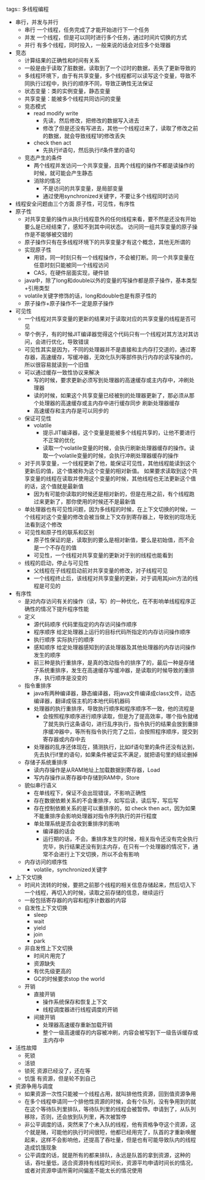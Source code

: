 tags:: 多线程编程

- 串行，并发与并行
	- 串行 一个线程，任务完成了才能开始进行下一个任务
	- 并发 一个线程，但是可以同时进行多个任务，通过时间片切换的方式
	- 并行 有多个线程，同时投入，一般来说的话会对应多个处理器
- 竞态
	- 计算结果的正确性和时间有关系
	- 一般是由于读取了脏数据，读取到了一个过时的数据，丢失了更新导致的
	- 多线程环境下，由于有共享变量，多个线程都可以读写这个变量，导致不同执行过程中，执行的顺序不同，导致正确性无法保证
	- 状态变量：类的实例变量，静态变量
	- 共享变量：能被多个线程共同访问的变量
	- 竞态模式
		- read modify write
			- 先读，然后修改，把修改的数据写入进去
			- 修改了但是还没有写进去，其他一个线程过来了，读取了修改之前的数据，就会导致线程1的修改丢失
		- check then act
			- 先执行if语句，然后执行if条件里的语句
	- 竞态产生的条件
		- 两个线程并发访问一个共享变量，且两个线程的操作不都是读操作的时候，就可能会产生静态
		- 消除的情况
			- 不是访问的共享变量，是局部变量
			- 通过使用synchronized关键字，不要让多个线程同时访问
- 线程安全问题由三个方面 原子性，可见性，有序性
- 原子性
	- 对共享变量的操作从执行线程意外的任何线程来看，要不然是还没有开始要么是已经结束了，感知不到其中间状态。 访问同一组共享变量的原子操作是不能够被交错的
	- 原子操作只有在多线程环境下的共享变量才有这个概念，其他无所谓的
	- 实现原子性
		- 用锁，同一时刻只有一个线程操作，不会被打断。同一个共享变量在任意时刻只能被同一个线程访问
		- CAS，在硬件层面实现，硬件锁
	- java中，除了long和double以外的变量的写操作都是原子操作，基本类型+引用类型
	- volatile关键字修饰的话，long和double也是有原子性的
	- 原子操作+原子操作不一定是原子操作
- 可见性
	- 一个线程对共享变量的更新的结果对于读取对应的共享变量的线程是否可见
	- 举个例子，有的时候JIT编译器觉得这个代码只有一个线程对其方法对其访问，会进行优化，导致错误
	- 可见性其实是因为，不同的处理器并不是直接和主内存打交道的，通过寄存器，高速缓存，写缓冲器，无效化队列等部件执行内存的读写操作的，所以很容易就读到一个旧值
	- 可以通过缓存一致性协议来解决
		- 写的时候，要求更新必须写到处理器的高速缓存或主内存中，冲刷处理器
		- 读的时候，如果这个共享变量已经被别的处理器更新了，那必须从那个处理器的高速缓存或主内存中进行缓存同步  刷新处理器缓存
		- 高速缓存和主内存是可以同步的
	- 保证可见性
		- volatile
			- 提示JIT编译器，这个变量是能被多个线程共享的，让他不要进行不正常的优化
			- 读取一个volatile变量的时候，会执行刷新处理器缓存的操作。读取一个volatile变量的时候，会执行冲刷处理器缓存的操作
	- 对于共享变量，一个线程更新了他，能保证可见性，其他线程能读到这个更新后的值，这个值被称为这个变量的相对新值。  如果要求读取到这个共享变量的线程在读取并使用这个变量的时候，其他线程也无法更新这个值的话，这个值就是最新值
		- 因为有可能你读取的时候还是相对新的，但是在用之前，有个线程跑过来更新了，那你使用的时候还不是最新值
	- 单处理器也有可见性问题，因为多线程的时候，在上下文切换的时候，一个线程对这个变量的修改会被当做上下文存到寄存器上，导致别的现场无法看到这个修改
	- 可见性和原子性的联系和区别
		- 原子性保证的是，读取到的要么是相对新值，要么是初始值，而不会是一个不存在的值
		- 可见性，一个线程对共享变量的更新对于别的线程也能看到
	- 线程的启动，停止与可见性
		- 父线程在子线程启动前对共享变量的修改，对子线程可见
		- 一个线程终止后，该线程对共享变量的更新，对于调用其join方法的线程是可见的
- 有序性
	- 是对内存访问有关的操作（读，写）的一种优化，在不影响单线程程序正确性的情况下提升程序性能
	- 定义
		- 源代码顺序 代码里指定的内存访问操作顺序
		- 程序顺序 给定处理器上运行的目标代码所指定的内存访问操作顺序
		- 执行顺序 实际执行的顺序
		- 感知顺序 给定处理器感知到的该处理器及其他处理器的内存访问操作发生的顺序
		- 前三种是执行重排序，是真的改动指令的排序了的，最后一种是存储子系统重排序，发生在高速缓存写缓冲器，是读取的时候导致的重排序，执行顺序是没变的
	- 指令重排序
		- java有两种编译器，静态编译器，将java文件编译成class文件，动态编译器，翻译成宿主机的本地代码机器码
		- 处理器的执行重排序，导致执行顺序和程序顺序不一致，他的流程是
			- 会按照程序顺序进行顺序读取，但是为了提高效率，哪个指令就绪了就先执行这条语句，进行乱序执行，指令执行的结果会放到重排序缓冲器中，等所有指令执行完了之后，会按照程序顺序，提交到寄存器或内存中去
		- 处理器的乱序还体现在，猜测执行，比如if语句里的条件还没有达到，先去执行if里的语句，如果条件被证实不满足，就把语句里的结论删掉
	- 存储子系统重排序
		- 读内存操作是从RAM地址上加载数据到寄存器，Load
		- 写内存操作从寄存器中存储到RAM中，Store
	- 貌似串行语义
		- 在单线程下，保证不会出现错误，不影响正确性
		- 存在数据依赖关系的不会重排序，如写后读，读后写，写后写
		- 存在控制依赖关系的是可以重排序的，如 check then act，因为如果不能重排序会影响处理器对指令序列执行的并行程度
		- 单处理系统是否会收到重排序的影响
			- 编译器的话会
			- 运行期的话，不会。重排序发生的时候，相关指令还没有完全执行完毕，执行结果还没有到主内存，在只有一个处理器的情况下，通常不会进行上下文切换，所以不会有影响
	- 内存访问的顺序性
		- volatile，synchronized关键字
- 上下文切换
	- 时间片流转的时候，要把之前那个线程的相关信息存储起来，然后切入下一个线程，再切入的时候，读取之前存储的信息，继续运行
	- 一般包括寄存器的内容和程序计数器的内容
	- 自发性上下文切换
		- sleep
		- wait
		- yield
		- join
		- park
	- 非自发性上下文切换
		- 时间片用完了
		- 资源缺失
		- 有优先级更高的
		- GC的时候要求stop the world
	- 开销
		- 直接开销
			- 操作系统保存和恢复上下文
			- 线程调度器进行线程调度的开销
		- 间接开销
			- 处理器高速缓存重新加载开销
			- 整个一级高速缓存的内容被冲刷，内容会被写到下一级告诉缓存或主内存中
- 活性故障
	- 死锁
	- 活锁
	- 锁死  资源已经没了，还在等
	- 饥饿 有资源，但是轮不到自己
- 资源争用与调度
	- 如果资源一次性只能被一个线程占用，就叫排他性资源，回到值资源争用
	- 在多个线程申请同一个排他性资源的时候，会有个队列，没有争用到的就在这个等待队列里排队，等待队列里的线程会被暂停。申请到了，从队列移除，否则，还会放到队列里，再次被暂停
	- 非公平调度的话，突然来了个未入队的线程，他有资格争夺这个资源，这个就是赌，可能他的执行时间很短，他都已经用完了，队首的才重新唤醒起来，这样不会影响他，还提高了吞吐量，但是也有可能导致队内的线程造成饥饿现象
	- 公平调度的话，就是所有的都来排队，永远是队首的拿到资源，这种的话，吞吐量低，适合资源持有线程时间长，资源平均申请时间长的情况，或者对资源申请所需时间偏差不能太长的情况使用